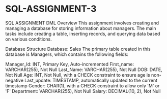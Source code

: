 # SQL-ASSIGNMENT-3
SQL ASSIGNMENT DML 
Overview
This assignment involves creating and managing a database for storing information about managers. The main tasks include creating a table, inserting records, and querying data based on various conditions.

Database Structure
Database: Sales
The primary table created in this database is Managers, which contains the following fields:

Manager_Id: INT, Primary Key, Auto-incremented
First_name: VARCHAR(255), Not Null
Last_Name: VARCHAR(255), Not Null
DOB: DATE, Not Null
Age: INT, Not Null, with a CHECK constraint to ensure age is non-negative
Last_update: TIMESTAMP, automatically updated to the current timestamp
Gender: CHAR(1), with a CHECK constraint to allow only 'M' or 'F'
Department: VARCHAR(255), Not Null
Salary: DECIMAL(10, 2), Not Null
